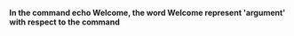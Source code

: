 <b> In the command echo Welcome, the word Welcome represent 'argument' with respect to the command </b>

